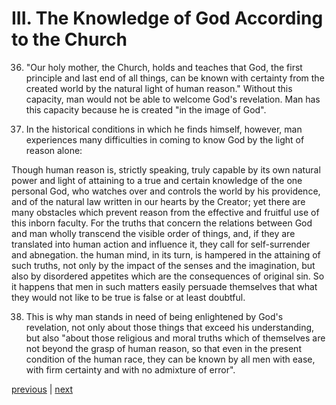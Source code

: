 # III. The Knowledge of God According to the Church

36. "Our holy mother, the Church, holds and teaches that God, the first principle and last end of all things, can be known with certainty from the created world by the natural light of human reason." Without this capacity, man would not be able to welcome God's revelation. Man has this capacity because he is created "in the image of God".

37. In the historical conditions in which he finds himself, however, man experiences many difficulties in coming to know God by the light of reason alone:

Though human reason is, strictly speaking, truly capable by its own natural power and light of attaining to a true and certain knowledge of the one personal God, who watches over and controls the world by his providence, and of the natural law written in our hearts by the Creator; yet there are many obstacles which prevent reason from the effective and fruitful use of this inborn faculty. For the truths that concern the relations between God and man wholly transcend the visible order of things, and, if they are translated into human action and influence it, they call for self-surrender and abnegation. the human mind, in its turn, is hampered in the attaining of such truths, not only by the impact of the senses and the imagination, but also by disordered appetites which are the consequences of original sin. So it happens that men in such matters easily persuade themselves that what they would not like to be true is false or at least doubtful.

38. This is why man stands in need of being enlightened by God's revelation, not only about those things that exceed his understanding, but also "about those religious and moral truths which of themselves are not beyond the grasp of human reason, so that even in the present condition of the human race, they can be known by all men with ease, with firm certainty and with no admixture of error".

[previous](https://github.com/Tenari/non-fiction/blob/master/catechism/__PA.md) | [next](https://github.com/Tenari/non-fiction/blob/master/catechism/__PC.md)